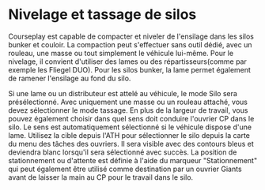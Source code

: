 # Nivelage et tassage de silos


Courseplay est capable de compacter et niveler de l'ensilage dans les silos bunker et couloir.
La compaction peut s'effectuer sans outil dédié, avec un rouleau, une masse ou tout simplement le véhicule lui-même.
Pour le nivelage, il convient d'utiliser des lames ou des répartisseurs(comme par exemple les Fliegel DUO).
Pour les silos bunker, la lame permet également de ramener l'ensilage au fond du silo.



Si une lame ou un distributeur est attelé au véhicule, le mode Silo sera présélectionné. Avec uniquement une masse ou un rouleau attaché, vous devez sélectionner le mode tassage.
En plus de la largeur de travail, vous pouvez également choisir dans quel sens doit conduire l'ouvrier CP dans le silo. Le sens est automatiquement sélectionné si le véhicule dispose d'une lame.
Utilisez la cible depuis l'ATH pour sélectionner le silo depuis la carte du menu des tâches des ouvriers. Il sera visible avec des contours bleus et deviendra blanc lorsqu'il sera sélectionné avec succès.
La position de stationnement ou d'attente est définie à l'aide du marqueur "Stationnement" qui peut également être utilisé comme destination par un ouvrier Giants avant de laisser la main au CP pour le travail dans le silo.


